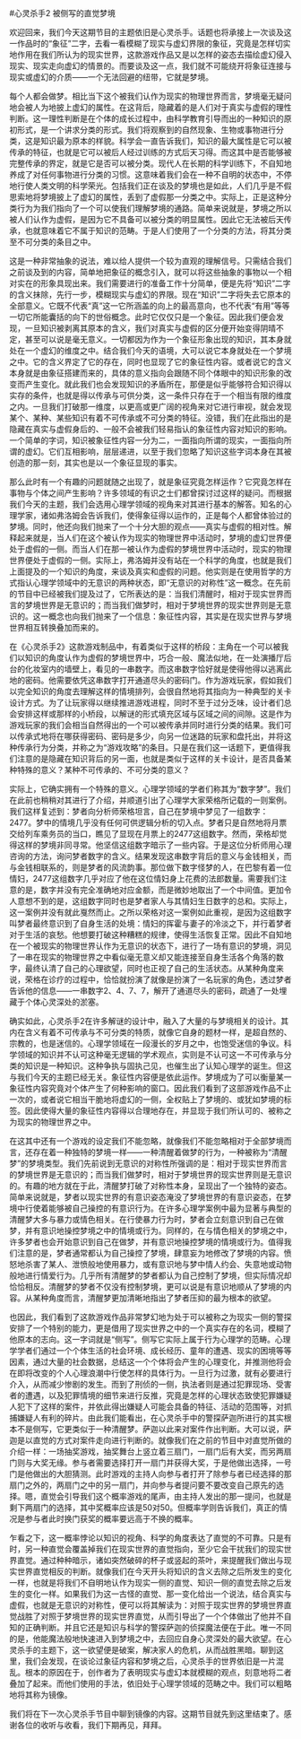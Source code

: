 #心灵杀手2 被侧写的直觉梦境

欢迎回来，我们今天这期节目的主题依旧是心灵杀手。话题也将承接上一次谈及这一作品时的“象征”二字，去看一看模糊了现实与虚幻界限的象征，究竟是怎样切实地作用在我们所认为的现实世界，这款游戏作品又是以怎样的姿态去描绘虚幻侵入现实、现实走向虚幻的情景的。而要谈及这一点，我们就不可能绕开将象征连接与现实或虚幻的介质——一个无法回避的纽带，它就是梦境。

每个人都会做梦。相比当下这个被我们认作为现实的物理世界而言，梦境毫无疑问地会被人为地披上虚幻的属性。在这背后，隐藏着的是人们对于真实与虚假的理性判断。这一理性判断是在个体的成长过程中，由科学教育引导而出的一种知识的原初形式，是一个讲求分类的形式。我们将观察到的自然现象、生物或事物进行分类，这是知识最为原本的样貌。科学会一直告诉我们，知识的最大属性是它可以被传承的特征，也就是它可以被后人经过训练的方式后天习得。而这其中是否能够被完整传承的界定，就是它是否可以被分类。现代人在长期的科学训练下，不自知地养成了对任何事物进行分类的习惯。这意味着我们会在一种不自明的状态中，不停地行使人类文明的科学荣光。包括我们正在谈及的梦境也是如此，人们几乎是不假思索地将梦境披上了虚幻的属性，丢到了虚假那一分类之中。实际上，正是这种分类行为为我们指向了一个可以使我们理解梦境的通路。简单来说就是，梦境之所以被人们认作为虚假，是因为它不具备可以被分类的明显属性。因此它无法被后天传承，也就意味着它不属于知识的范畴。于是人们使用了一个分类的方法，将其分类至不可分类的条目之中。

这是一种非常抽象的说法，难以给人提供一个较为直观的理解信号。只需结合我们之前谈及到的内容，简单地把象征的概念引入，就可以将这些抽象的事物以一个相对实在的形象具现出来。我们需要进行的准备工作十分简单，便是先将“知识”二字的含义抹除，先行一步，模糊现实与虚幻的界限。现在“知识”二字将失去它原本的全部意义。它既不代表“真”这一它所涵盖的向上的最高意向，也不代表“有用”等等一切它所能囊括的向下的世俗概念。此时它仅仅只是一个象征。因此我们便会发现，一旦知识被剥离其原本的含义，我们对真实与虚假的区分便开始变得阴晴不定，甚至可以说是毫无意义。一切都因为作为一个象征形象出现的知识，其本身就处在一个虚幻的维度之中。结合我们今天的语境，大可以说它本身就处在一个梦境之中。它的含义界定了它的存在，同时也显现了它的象征性内容。或者说它的含义本身就是由象征搭建而来的，具体的意义指向会跟随不同个体眼中的知识形象的改变而产生变化。就此我们也会发现知识的矛盾所在，那便是似乎能够符合知识得以实存的条件，也就是得以传承与可供分类，这一条件只存在于一个相当有限的维度之内。一旦我们打破那一维度，以更高或更广阔的视角来对它进行审视，就会发现某个、某种、某些知识有着不可传承或不可分类的特征。没错，我们在此指出的是隐藏在真实与虚假身后的、一般不会被我们轻易指认的象征性内容对知识的影响。一个简单的字词，知识被象征性内容一分为二，一面指向所谓的现实，一面指向所谓的虚幻。它们互相影响，层层递进，以至于我们忽略了知识这些字词本身在其被创造的那一刻，其实也是以一个象征显现的事实。

那么此时有一个有趣的问题就随之出现了，就是象征究竟怎样运作？它究竟怎样在事物与个体之间产生影响？许多领域的有识之士们都曾探讨过这样的疑问。而根据我们今天的主题，我们会选用心理学领域的视角来对其进行基本的解答。知名的心理学家，诸如弗洛姆会告诉我们，使得象征得以运作的，正是每个人都曾体验过的梦境。同时，他还向我们抛来了一个十分大胆的观点——真实与虚假的相对性。解释起来就是，当人们在这个被认作为现实的物理世界中活动时，梦境的虚幻世界便处于虚假的一侧。而当人们在那一被认作为虚假的梦境世界中活动时，现实的物理世界便处于虚假的一侧。实际上，弗洛姆并没有站在一个科学的角度，也就是我们上面提及的一个知识的角度，来谈及真实和虚假的问题。他实则是在使用哲学的方式指认心理学领域中的无意识的两种状态，即“无意识的对称性”这一概念。在先前的节目中已经被我们提及过了，它所表达的是：当我们清醒时，相对于现实世界而言的梦境世界是无意识的；而当我们做梦时，相对于梦境世界的现实世界则是无意识的。这一概念也向我们抛来了一个信息：象征性内容，其实是在现实世界与梦境世界相互转换叠加而来的。

在《心灵杀手2》这款游戏制品中，有着类似于这样的桥段：主角在一个可以被我们以知识的角度认作为虚假的梦境世界中，巧合一般、魔法似地，在一处演播厅后台的化妆室内的墙壁上，看见的一串数字。而这串数字恰好就是使得他得以逃离此地的密码。他需要依凭这串数字打开通道尽头的密码门。作为游戏玩家，假如我们以完全知识的角度去理解这样的情境排列，会很自然地将其指向为一种典型的关卡设计方式。为了让玩家得以继续推进游戏进程，同时不至于过分乏味，设计者们总会安排这样或那样的小桥段，以解谜的形式填充区域与区域之间的间隙。这是作为游戏玩家的我们会相当自然得出的一个可以被传承并同时进行分类的结果。我们可以传承式地将在哪获得密码、密码是多少，向另一位迷路的玩家和盘托出，并将这种传承行为分类，并称之为“游戏攻略”的条目。只是在我们这一话题下，更值得我们注意的是隐藏在知识背后的另一面，也就是类似于这样的关卡设计，是否具备某种特殊的意义？某种不可传承的、不可分类的意义？

实际上，它确实拥有一个特殊的意义。心理学领域的学者们称其为“数字梦”。我们在此前也稍稍对其进行了介绍，并顺道引出了心理学大家荣格所记载的一则案例。我们这样复述到：梦者向分析师荣格坦言，自己在梦境中梦见了一组数字：2477。梦中的情境几乎没有任何可供逻辑分析的切入点。梦者只是自然地将月票交给列车乘务员的当口，瞧见了显现在月票上的2477这组数字。然而，荣格却觉得这样的梦境非同寻常。他坚信这组数字暗示了一些内容。于是这位分析师用心理咨询的方法，询问梦者数字的含义。结果发现这串数字背后的意义与金钱相关，而与金钱相联系的，则是梦者的风流韵事。那位做下数字怪梦的人，在巴黎有着一位情妇，2477这组数字几乎对应了他在这位情妇身上花费的法郎数量。需要我们注意的是，数字并没有完全准确地对应金额，而是微妙地取出了一个中间值。更加令人意想不到的是，这组数字同时也是梦者家人与其情妇生日数字的总和。实际上，这一案例并没有就此戛然而止。之所以荣格对这一案例如此重视，是因为这组数字叫梦者最终意识到了自身生活的处境：情妇的挥霍与妻子的冷淡之下，并行着梦者对于生活的哀愁。他想要打破这种糟糕的规律，使得生活恢复正常。因此不自知地在一个被现实的物理世界认作为无意识的状态下，进行了一场有意识的梦境，洞见了一串在现实的物理世界之中看似毫无意义却又能连接至自身生活各个角落的数字，最终认清了自己的心理欲望，同时也正视了自己的生活状态。从某种角度来说，荣格在诊疗的过程中，恰恰就扮演了就像是扮演了一名玩家的角色，透过梦者告诉他的信息——一串数字2、4、7、7，解开了通道尽头的密码，疏通了一处埋藏于个体心灵深处的淤塞。

确实如此，心灵杀手2在许多解谜的设计中，融入了大量的与梦境相关的设计。其内在含义有着不可传承与不可分类的特质，就像它自身的题材一样，是超自然的、宗教的，也是迷信的。心理学领域在一段漫长的岁月之中，也饱受迷信的争议。科学领域的知识并不认可这种毫无逻辑的学术观点，实则是不认可这一不可传承与分类的知识是一种知识。这种争执与固执己见，也催生出了认知心理学的诞生。但这与我们今天的主题已经无关。象征性内容便是依此运作。梦境成为了可以衡量某一象征性内容究竟对个体产生了何种影响的窗口。因此我们看到了这部游戏作品不止一次的，或者说它相当干脆地将虚幻的一侧，全权贴上了梦境的、或犹如梦境的标签。因此使得大量的象征性内容得以合理地存在，并显现于我们所认可的、被称之为现实的物理世界之中。

在这其中还有一个游戏的设定我们不能忽略，就像我们不能忽略相对于全部梦境而言，还存在着一种独特的梦境一样——一种清醒着做梦的行为，一种被称为“清醒梦”的梦境类型。我们先前说到无意识的对称性所强调的是：相对于现实世界而言的梦境世界是无意识的；而当我们做梦时，相对于梦境世界的现实世界则是无意识的。有趣的地方就在于此，清醒梦打破了对称性本身，呈现出了一个独特的姿态。简单来说就是，梦者以现实世界的有意识姿态淹没了梦境世界的有意识姿态，在梦境中行使着能够被自己操控的有意识行为。在许多心理学案例中最为显著与典型的清醒梦大多与暴力或情色相关。在行使暴力行为时，梦者会立刻意识到自己在做梦，并有意识地操控梦境之中的情境或行为。同样的，在与情色相关的梦境之中，许多梦者也会开始意识到自己在做梦，并有意识地操控梦境的情境或行为。值得我们注意的是，梦者通常都认为自己操控了梦境，肆意妄为地修改了梦境的内容。愤怒地杀害了某人、泄愤般地使用暴力，或有意识地与梦中情人约会、失意地或动物般地进行情爱行为。几乎所有清醒梦的梦者都认为自己控制了梦境，但实际情况却恰恰相反。清醒梦的梦者不仅没有控制梦境，更可以说是有意识地顺从了梦境的内容。从某种角度而言，清醒梦更加清晰地指出了梦者压抑的最为根本的欲望。

也因此，我们看到了这款游戏作品非常梦幻地为处于可以被称之为现实一侧的警探安排了一个特别的能力，更是借用了现实世界之中的一个真实存在的名词，模糊了他原本的志向。这一字词就是“侧写”。侧写它实际上属于行为心理学的范畴。心理学学者们通过一个个体生活的社会环境、成长经历、童年的遭遇、现实的困境等等因素，通过大量的社会数据，总结这一个个体将会产生的心理变化，并推测他将会在即将改变的个人心理浪潮中行使怎样的具体行为。一旦行为过激，就有必要进行介入，从而减少惨剧的发生。而到了刑侦的一侧，执法者则是通过犯罪现场、受害者的遭遇，以及犯罪情境的细节来进行反推，究竟是怎样的心理状态致使犯罪嫌疑人犯下了这样的案件，并依此得出嫌疑人可能会具备的特征、活动的范围等，对抓捕嫌疑人有利的碎片。由此我们能看出，在心灵杀手中的警探萨迦所进行的其实根本不是侧写，它更类似于一种清醒梦。萨迦以此来对案件作出判断。大可以说，萨迦是以直觉的方式对案件走向进行判断的。就像我们在之前的节目中对直觉所做的介绍一样：一场抽奖游戏，抽奖舞台上竖立着三扇门，一扇门后有大奖，而另两扇门则与大奖无缘。参与者需要选择打开一扇门并获得大奖，于是他做出选择，一号门是他做出的大胆猜测。此时游戏的主持人向参与者打开了除参与者已经选择的那扇门之外的，两扇门之中的另一扇门，并向参与者提问要不要改变自己原先的选择。嗯，直觉会引导我们这个概率游戏的尾声，由主持人发出的那一提问，也就是剩下两扇门的选择，其中奖概率应该是50对50。但概率学则告诉我们，真正的情况是参与者此时换门获奖的概率要远高于不换的概率。

乍看之下，这一概率悖论以知识的视角、科学的角度表达了直觉的不可靠。只是有时，另一种直觉会覆盖掉我们在现实世界的直觉指向，至少它会干扰我们的现实世界直觉。通过种种暗示，诸如突然破碎的杯子或竖起的茶叶，来提醒我们做出与现实世界直觉相反的判断。就像我们在今天开头将知识的含义去除之后所发生的变化一样，也就是将我们不自明地认作为现实一侧的直觉、知识一侧的直觉去除之后发生的变化一样。如果我们为这一古怪的直觉、那一变化给出一个说法，结合真实与虚假，也就是无意识的对称性，便可以将其解读为：对照于现实世界的梦境世界直觉战胜了对照于梦境世界的现实世界直觉，从而引导出了一个个体做出了他并不自知的正确判断。并且它还是知识与科学的警探萨迦的侦探魔法便在于此。唯一不同的是，他能魔法般地快速进入到梦境之中，去回应自身心灵深处的最大欲望。在心灵杀手的主题下，这一欲望便是破案，解决家人的危机，从而战胜黑暗。聊到这里，我们会发现，在谈论过象征内容和梦境之后，心灵杀手的世界依旧是一片混乱。根本的原因在于，创作者为了表明现实与虚幻本就模糊的观点，刻意地将二者叠加了起来。而他们使用的手法，依旧处于心理学领域的范畴之中。我们可以粗略地将其称为镜像。

我们将在下一次心灵杀手节目中聊到镜像的内容。这期节目就先到这里结束了。感谢各位的收听与收看，我们下期再见，拜拜。